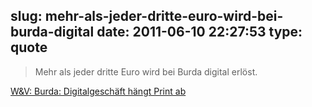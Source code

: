 slug: mehr-als-jeder-dritte-euro-wird-bei-burda-digital
date: 2011-06-10 22:27:53
type: quote
---

> Mehr als jeder dritte Euro wird bei Burda digital erlöst.

[W&V: Burda: Digitalgeschäft hängt Print ab](http://www.wuv.de/nachrichten/medien/burda_digitalgeschaeft_haengt_print_ab)
